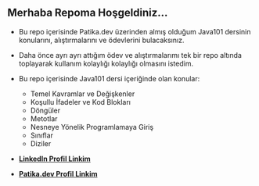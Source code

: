 ## Merhaba Repoma Hoşgeldiniz...

* Bu repo içerisinde Patika.dev üzerinden almış olduğum Java101 dersinin konularını, alıştırmalarını
ve ödevlerini bulacaksınız.

* Daha önce ayrı ayrı attığım ödev ve alıştırmalarımı tek bir repo altında toplayarak kullanım kolaylığı
kolaylığı olmasını istedim.

* Bu repo içerisinde Java101 dersi içeriğinde olan konular: 
  * Temel Kavramlar ve Değişkenler
  * Koşullu İfadeler ve Kod Blokları
  * Döngüler
  * Metotlar
  * Nesneye Yönelik Programlamaya Giriş
  * Sınıflar
  * Diziler

* [**LinkedIn Profil Linkim**](https://www.linkedin.com/in/bilal-guler/)
* [**Patika.dev Profil Linkim**](https://app.patika.dev/guleerbilal)
